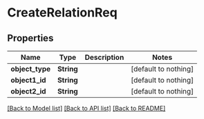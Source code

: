 # CreateRelationReq


## Properties
Name | Type | Description | Notes
------------ | ------------- | ------------- | -------------
**object_type** | **String** |  | [default to nothing]
**object1_id** | **String** |  | [default to nothing]
**object2_id** | **String** |  | [default to nothing]


[[Back to Model list]](../README.md#models) [[Back to API list]](../README.md#api-endpoints) [[Back to README]](../README.md)


